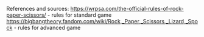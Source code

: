 References and sources:
https://wrpsa.com/the-official-rules-of-rock-paper-scissors/ - rules for standard game
https://bigbangtheory.fandom.com/wiki/Rock,_Paper,_Scissors,_Lizard,_Spock - rules for advanced game